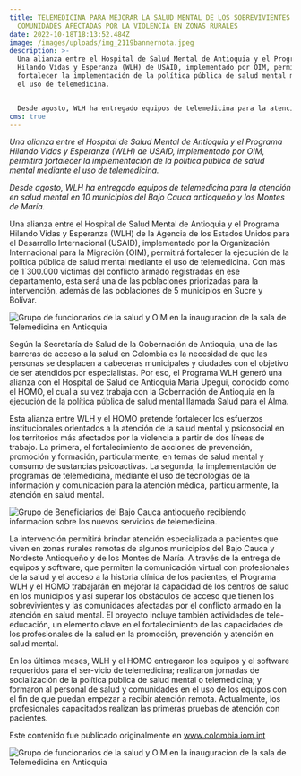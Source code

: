 ```yaml
---
title: TELEMEDICINA PARA MEJORAR LA SALUD MENTAL DE LOS SOBREVIVIENTES Y
  COMUNIDADES AFECTADAS POR LA VIOLENCIA EN ZONAS RURALES
date: 2022-10-18T18:13:52.484Z
image: /images/uploads/img_2119bannernota.jpeg
description: >-
  Una alianza entre el Hospital de Salud Mental de Antioquia y el Programa
  Hilando Vidas y Esperanza (WLH) de USAID, implementado por OIM, permitirá
  fortalecer la implementación de la política pública de salud mental mediante
  el uso de telemedicina.


  Desde agosto, WLH ha entregado equipos de telemedicina para la atención en salud mental en 10 municipios del Bajo Cauca antioqueño y los Montes de María.
cms: true
---
```

*Una alianza entre el Hospital de Salud Mental de Antioquia y el Programa Hilando Vidas y Esperanza (WLH) de USAID, implementado por OIM, permitirá fortalecer la implementación de la política pública de salud mental mediante el uso de telemedicina.*

*Desde agosto, WLH ha entregado equipos de telemedicina para la atención en salud mental en 10 municipios del Bajo Cauca antioqueño y los Montes de María.*

Una alianza entre el Hospital de Salud Mental de Antioquia y el Programa Hilando Vidas y Esperanza (WLH) de la Agencia de los Estados Unidos para el Desarrollo Internacional (USAID), implementado por la Organización Internacional para la Migración (OIM), permitirá fortalecer la ejecución de la política pública de salud mental mediante el uso de telemedicina. Con más de 1´300.000 víctimas del conflicto armado registradas en ese departamento, esta será una de las poblaciones priorizadas para la intervención, además de las poblaciones de 5 municipios en Sucre y Bolívar.

![Grupo de funcionarios de la salud y OIM en la inauguracion de la sala de Telemedicina en Antioquia](https://colombia.iom.int/sites/g/files/tmzbdl1011/files/images/Notas/IMG_2095od.jpg "Grupo de funcionarios de la salud y OIM en la inauguracion de la sala de Telemedicina en Antioquia")

Según la Secretaría de Salud de la Gobernación de Antioquia, una de las barreras de acceso a la salud en Colombia es la necesidad de que las personas se desplacen a cabeceras municipales y ciudades con el objetivo de ser atendidos por especialistas. Por eso, el Programa WLH generó una alianza con el Hospital de Salud de Antioquia María Upegui, conocido como el HOMO, el cual a su vez trabaja con la Gobernación de Antioquia en la ejecución de la política pública de salud mental llamada Salud para el Alma. 

Esta alianza entre WLH y el HOMO pretende fortalecer los esfuerzos institucionales orientados a la atención de la salud mental y psicosocial en los territorios más afectados por la violencia a partir de dos líneas de trabajo. La primera, el fortalecimiento de acciones de prevención, promoción y formación, particularmente, en temas de salud mental y consumo de sustancias psicoactivas. La segunda, la implementación de programas de telemedicina, mediante el uso de tecnologías de la información y comunicación para la atención médica, particularmente, la atención en salud mental.

![Grupo de Beneficiarios del Bajo Cauca antioqueño recibiendo informacion sobre los nuevos servicios de telemedicina.](https://colombia.iom.int/sites/g/files/tmzbdl1011/files/images/Notas/IMG_2144Mod.jpg "Grupo de Beneficiarios del Bajo Cauca antioqueño recibiendo informacion sobre los nuevos servicios de telemedicina.")

La intervención permitirá brindar atención especializada a pacientes que viven en zonas rurales remotas de algunos municipios del Bajo Cauca y Nordeste Antioqueño y de los Montes de María. A través de la entrega de equipos y software, que permiten la comunicación virtual con profesionales de la salud y el acceso a la historia clínica de los pacientes, el Programa WLH y el HOMO trabajarán en mejorar la capacidad de los centros de salud en los municipios y así superar los obstáculos de acceso que tienen los sobrevivientes y las comunidades afectadas por el conflicto armado en la atención en salud mental. El proyecto incluye también actividades de tele-educación, un elemento clave en el fortalecimiento de las capacidades de los profesionales de la salud en la promoción, prevención y atención en salud mental. 

En los últimos meses, WLH y el HOMO entregaron los equipos y el software requeridos para el ser-vicio de telemedicina; realizaron jornadas de socialización de la política pública de salud mental o telemedicina; y formaron al personal de salud y comunidades en el uso de los equipos con el fin de que puedan empezar a recibir atención remota. Actualmente, los profesionales capacitados realizan las primeras pruebas de atención con pacientes.

Este contenido fue publicado originalmente en www.colombia.iom.int

![Grupo de funcionarios de la salud y OIM en la inauguracion de la sala de Telemedicina en Antioquia](https://colombia.iom.int/sites/g/files/tmzbdl1011/files/images/Notas/WhatsApp%20Image%202022-09-07%20at%203.15.34%20PMMod.jpg "Grupo de funcionarios de la salud y OIM en la inauguracion de la sala de Telemedicina en Antioquia")
